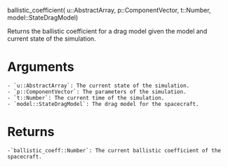 ballistic_coefficient(     u::AbstractArray,      p::ComponentVector,      t::Number,      model::StateDragModel)

Returns the ballistic coefficient for a drag model given the model and current state  of the simulation.

# Arguments

```
- `u::AbstractArray`: The current state of the simulation.
- `p::ComponentVector`: The parameters of the simulation.
- `t::Number`: The current time of the simulation.
- `model::StateDragModel`: The drag model for the spacecraft.
```

# Returns

```
-`ballistic_coeff::Number`: The current ballistic coefficient of the spacecraft.
```

